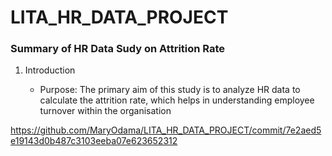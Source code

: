 # LITA_HR_DATA_PROJECT

### Summary of HR Data Sudy on Attrition Rate

   1. Introduction

      - Purpose: The primary aim of this study is to analyze HR data to calculate the attrition rate, which helps in understanding employee turnover within the organisation

https://github.com/MaryOdama/LITA_HR_DATA_PROJECT/commit/7e2aed5e19143d0b487c3103eeba07e623652312
